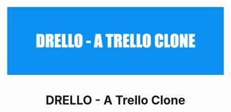 <div align="center">
  <img src="logo.png" alt="logo" width="auto" height="auto" />
  <h1>DRELLO - A Trello Clone</h1>
</div>




